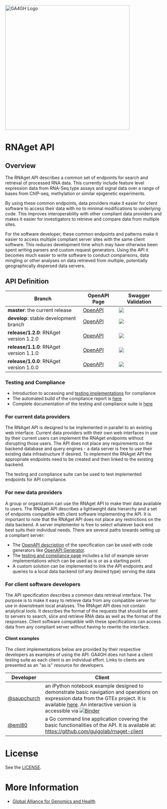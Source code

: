 <img src="https://www.ga4gh.org/wp-content/themes/ga4gh-theme/gfx/GA-logo-horizontal-tag-RGB.svg" alt="GA4GH Logo" style="width: 400px;"/>

# RNAget API

## Overview

The RNAget API describes a common set of endpoints for search and retrieval of processed RNA data.  This currently include feature level expression data from RNA-Seq type assays and signal data over a range of bases from ChIP-seq, methylation or similar epigenetic experiments.

By using these common endpoints, data providers make it easier for client software to access their data with no to minimal modifications to underlying code.  This improves interoperability with other compliant data providers and makes it easier for investigators to retrieve and compare data from multiple sites.

For the software developer, these common endpoints and patterns make it easier to access multiple compliant server sites with the same client software.  This reduces development time which may have otherwise been spent writing parsers and custom request generators.  Using the API it becomes much easier to write software to conduct comparisons, data mingling or other analyses on data retrieved from multiple, potentially geographically dispersed data servers.

## API Definition

| Branch | OpenAPI Page | Swagger Validation |
|--------|--------------|--------------------|
| **master**: the current release | [OpenAPI](https://ga4gh-rnaseq.github.io/schema/docs/index.html) | <img src="http://validator.swagger.io/validator?url=https://raw.githubusercontent.com/ga4gh-rnaseq/schema/master/rnaget-openapi.yaml" /> |
| **develop**: stable development branch | [OpenAPI](https://ga4gh-rnaseq.github.io/schema/preview/develop/docs/index.html) |<img src="http://validator.swagger.io/validator?url=https://raw.githubusercontent.com/ga4gh-rnaseq/schema/develop/rnaget-openapi.yaml" /> |
| **release/1.2.0**: RNAget version 1.2.0 | [OpenAPI](https://ga4gh-rnaseq.github.io/schema/preview/release/1.2.0/docs/index.html) |<img src="http://validator.swagger.io/validator?url=https://raw.githubusercontent.com/ga4gh-rnaseq/schema/RNAget-1.2.0/rnaget-openapi.yaml" /> |
| **release/1.1.0**: RNAget version 1.1.0 | [OpenAPI](https://ga4gh-rnaseq.github.io/schema/preview/release/1.1.0/docs/index.html) |<img src="http://validator.swagger.io/validator?url=https://raw.githubusercontent.com/ga4gh-rnaseq/schema/RNAget-1.1.0/rnaget-openapi.yaml" /> |
| **release/1.0.0**: RNAget version 1.0.0 | [OpenAPI](https://ga4gh-rnaseq.github.io/schema/preview/release/1.0.0/docs/index.html) |<img src="http://validator.swagger.io/validator?url=https://raw.githubusercontent.com/ga4gh-rnaseq/schema/RNAget-1.0.0/rnaget-openapi.yaml" /> |

### Testing and Compliance

* Introduction to accessing and [testing implementations](testing/README.md) for compliance
* The automated build of the compliance report is [here](https://ga4gh-rnaseq.github.io/rnaget-compliance-suite/report/)
* Complete documentation of the testing and compliance suite is [here](https://rnaget-compliance-suite.readthedocs.io/en/latest/)

### For current data providers

The RNAget API is designed to be implemented in parallel to an existing web interface.  Current data providers with their own web interfaces in use by their current users can implement the RNAget endpoints without disrupting those users.  The API does not place any requirements on the backend database and query engines - a data server is free to use their existing data infrastructure if desired.  To implement the RNAget API the appropriate endpoints need to be created and then linked to the existing backend.

The testing and compliance suite can be used to test implemented endpoints for API compliance.

### For new data providers

A group or organization can use the RNAget API to make their data available to users.  The RNAget API describes a lightweight data hierarchy and a set of endpoints compatible with client software implementing the API.  It is important to note that the RNAget API does not place any restrictions on the data backend.  A server implementor is free to select whatever back end best suits their individual needs.  There are several paths towards setting up a compliant server:

* The [OpenAPI description](rnaget-openapi.yaml) of the specification can be used with code generators like [OpenAPI Generator](https://github.com/OpenAPITools/openapi-generator).
* The [testing and compliance page](testing/README.md) includes a list of example server implementations which can be used as is or as a starting point.
* A custom solution can be implemented to link the API endpoints and queries to a local data backend (of any desired type) serving the data

### For client software developers

The API specification describes a common data retrieval interface.  The purpose is to make it easy to retrieve data from any compatible server for use in downstream local analyses.  The RNAget API does not contain analytical tools.  It describes the format of the requests that should be sent to servers to search, slice and retrieve RNA data as well as the format of the responses.  Client software compatible with these specifications can access data from any compliant server without having to rewrite the interface.

#### Client examples

The client implementations below are provided by their respective developers as examples of using the API. GA4GH does not have a client testing suite as each client is an individual effort. Links to clients are presented as an "as is" resource for developers.

| Developer | Client |
|-----------|--------|
| [@saupchurch](https://github.com/saupchurch) | an iPython notebook example designed to demonstrate basic navigation and operations on expression data from the GTEx project.  It is available [here](https://github.com/saupchurch/bioinformatics-tools/blob/main/GA4GH-rnaget-API-examples.ipynb). An interactive version is accessible via [![Binder](https://mybinder.org/badge_logo.svg)](https://mybinder.org/v2/gh/saupchurch/bioinformatics-tools/main?labpath=GA4GH-rnaget-API-examples.ipynb)|
| [@emi80](https://github.com/emi80) | a Go command line application covering the basic functionalities of the API. It is available at: https://github.com/guigolab/rnaget-client |

# License

See the [LICENSE](LICENSE).

# More Information

* [Global Alliance for Genomics and Health](http://genomicsandhealth.org)

